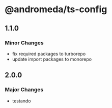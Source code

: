 # @andromeda/ts-config

## 1.1.0

### Minor Changes

- fix required packages to turborepo
- update import packages to monorepo

## 2.0.0

### Major Changes

- testando

